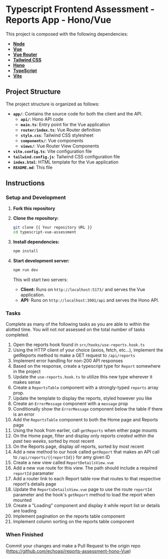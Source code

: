 # Typescript Frontend Assessment - Reports App - Hono/Vue

This project is composed with the following dependencies:

- **[Node](https://nodejs.org)**
- **[Vue](https://vuejs.org/)**
- **[Vue Router](https://router.vuejs.org/)**
- **[Tailwind CSS](https://tailwindcss.com/)**
- **[Hono](https://hono.dev/)**
- **[TypeScript](https://www.typescriptlang.org/)**
- **[Vite](https://vite.dev/)**

## Project Structure

The project structure is organized as follows:

- **`app/`**: Contains the source code for both the client and the API.
  - **`api/`**: Hono API code
  - **`main.ts`**: Entry point for the Vue application
  - **`router/index.ts`**: Vue Router definition
  - **`style.css`**: Tailwind CSS stylesheet
  - **`components/`**: Vue components
  - **`views/`**: Vue Router View Components
- **`vite.config.ts`**: Vite configuration file
- **`tailwind.config.js`**: Tailwind CSS configuration file 
- **`index.html`**: HTML template for the Vue application
- **`README.md`**: This file

## Instructions

### Setup and Development

1. **Fork this repository**

2. **Clone the repository:**
   ```bash
   git clone {{ Your repository URL }}
   cd typescript-vue-assessment
   ```

3. **Install dependencies:**
   ```bash
   npm install
   ```

4. **Start development server:**
   ```bash
   npm run dev
   ```

   This will start two servers:
   - **Client:** Runs on `http://localhost:5173/` and serves the Vue application.
   - **API:** Runs on `http://localhost:3001/api` and serves the Hono API.


### Tasks

Complete as many of the following tasks as you are able to within the alotted time. You will not _not_ assessed on the total number of tasks completed.
 
1. Open the reports hook found in `src/hooks/use-reports.hook.ts` 
2. Using the HTTP client of your choice (axios, fetch, etc...), implement the getReports method to make a GET request to `/api/reports` 
3. Implement error handling for non-200 API responses
4. Based on the response, create a typescript type for `Report` somewhere in the project
5. Update the `use-reports.hook.ts` to utilize this new type wherever it makes sense 
7. Create a `ReportsTable` component with a strongly-typed `reports` array prop. 
8. Update the template to display the reports, styled however you like
9. Create an `ErrorMessage` component with a `message` prop
10. Conditionally show the `ErrorMessage` component below the table if there is an error
11. Add the `ReportsTable` component to both the Home page and Reports page
12. Using the hook from earlier, call `getReports` when either page mounts
13. On the Home page, filter and display only reports _created within the past two weeks_, sorted by most recent
14. On the Reports page, display _all_ reports, sorted by most recent
15. Add a new method to our hook called `getReport` that makes an API call to `/api/reports/{{reportId}}` for amy given ID
16. Create a new view called `ReportDetailsView.vue`
17. Add a new vue route for this view. The path should include a required `reportId` paramater
18. Add a router link to each Report table row that routes to that respective report's details page
19. Update the `ReportsDetailsView.vue` page to use the route `reportId` parameter and the hook's `getReport` method to load the report when mounted
20. Create a "Loading" component and display it while report list or details are loading
21. Implement pagination on the reports table component
22. Implement column sorting on the reports table component

### When Finished
Commit your changes and make a Pull Request to the origin repo (https://github.com/echoasi/reports-assessment-hono-Vue)